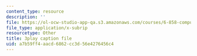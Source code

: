 ```yaml
---
content_type: resource
description: ''
file: https://ol-ocw-studio-app-qa.s3.amazonaws.com/courses/6-858-computer-systems-security-fall-2014/a7b59ff4aacd6862cc3d56e4276456c4_QOtA76ga_fY.srt
file_type: application/x-subrip
resourcetype: Other
title: 3play caption file
uid: a7b59ff4-aacd-6862-cc3d-56e4276456c4
---
```

